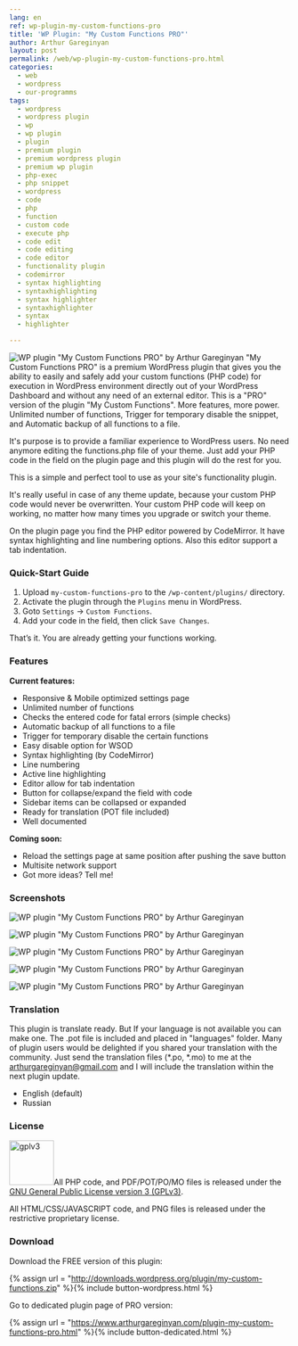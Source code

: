 ```yaml
---
lang: en
ref: wp-plugin-my-custom-functions-pro
title: 'WP Plugin: "My Custom Functions PRO"'
author: Arthur Gareginyan
layout: post
permalink: /web/wp-plugin-my-custom-functions-pro.html
categories:
  - web
  - wordpress
  - our-programms
tags:
  - wordpress
  - wordpress plugin
  - wp
  - wp plugin
  - plugin
  - premium plugin
  - premium wordpress plugin
  - premium wp plugin
  - php-exec
  - php snippet
  - wordpress
  - code
  - php
  - function
  - custom code
  - execute php
  - code edit
  - code editing
  - code editor
  - functionality plugin
  - codemirror
  - syntax highlighting
  - syntaxhighlighting
  - syntax highlighter
  - syntaxhighlighter
  - syntax
  - highlighter

---
```


![WP plugin "My Custom Functions PRO" by Arthur Gareginyan](/images/my-custom-functions-pro/preview.jpg)
"My Custom Functions PRO" is a premium WordPress plugin that gives you the ability to easily and safely add your custom functions (PHP code) for execution in WordPress environment directly out of your WordPress Dashboard and without any need of an external editor. This is a "PRO" version of the plugin "My Custom Functions". More features, more power. Unlimited number of functions, Trigger for temporary disable the snippet, and Automatic backup of all functions to a file.


It's purpose is to provide a familiar experience to WordPress users. No need anymore editing the functions.php file of your theme. Just add your PHP code in the field on the plugin page and this plugin will do the rest for you.

This is a simple and perfect tool to use as your site's functionality plugin.

It's really useful in case of any theme update, because your custom PHP code would never be overwritten. Your custom PHP code will keep on working, no matter how many times you upgrade or switch your theme.

On the plugin page you find the PHP editor powered by CodeMirror. It have syntax highlighting and line numbering options. Also this editor support a tab indentation.


### Quick-Start Guide

1. Upload `my-custom-functions-pro` to the `/wp-content/plugins/` directory.
2. Activate the plugin through the `Plugins` menu in WordPress.
3. Goto `Settings` → `Custom Functions`.
4. Add your code in the field, then click `Save Changes`.

That’s it. You are already getting your functions working.


### Features

**Current features:**

* Responsive & Mobile optimized settings page
* Unlimited number of functions
* Checks the entered code for fatal errors (simple checks)
* Automatic backup of all functions to a file
* Trigger for temporary disable the certain functions
* Easy disable option for WSOD
* Syntax highlighting (by CodeMirror)
* Line numbering
* Active line highlighting
* Editor allow for tab indentation
* Button for collapse/expand the field with code
* Sidebar items can be collapsed or expanded
* Ready for translation (POT file included)
* Well documented

**Coming soon:**

* Reload the settings page at same position after pushing the save button* Multisite network support
* Got more ideas? Tell me!


### Screenshots

![WP plugin "My Custom Functions PRO" by Arthur Gareginyan](/images/my-custom-functions-pro/screenshot-1.jpg)

![WP plugin "My Custom Functions PRO" by Arthur Gareginyan](/images/my-custom-functions-pro/screenshot-2.jpg)

![WP plugin "My Custom Functions PRO" by Arthur Gareginyan](/images/my-custom-functions-pro/screenshot-3.jpg)

![WP plugin "My Custom Functions PRO" by Arthur Gareginyan](/images/my-custom-functions-pro/screenshot-4.jpg)

![WP plugin "My Custom Functions PRO" by Arthur Gareginyan](/images/my-custom-functions-pro/screenshot-5.jpg)


### Translation

This plugin is translate ready. But If your language is not available you can make one. The .pot file is included and placed in "languages" folder. Many of plugin users would be delighted if you shared your translation with the community. Just send the translation files (*.po, *.mo) to me at the arthurgareginyan@gmail.com and I will include the translation within the next plugin update.

* English (default)
* Russian


### License

<img src="/images/gplv3.png" alt="gplv3" width="80" class="alignleft" style="border:none;" />All PHP code, and PDF/POT/PO/MO files is released under the [GNU General Public License version 3 (GPLv3)](http://www.gnu.org/licenses/gpl-3.0.html).

All HTML/CSS/JAVASCRIPT code, and PNG files is released under the restrictive proprietary license.


### Download

Download the FREE version of this plugin:

{% assign url = "http://downloads.wordpress.org/plugin/my-custom-functions.zip" %}{% include button-wordpress.html %}

Go to dedicated plugin page of PRO version:

{% assign url = "https://www.arthurgareginyan.com/plugin-my-custom-functions-pro.html" %}{% include button-dedicated.html %}
